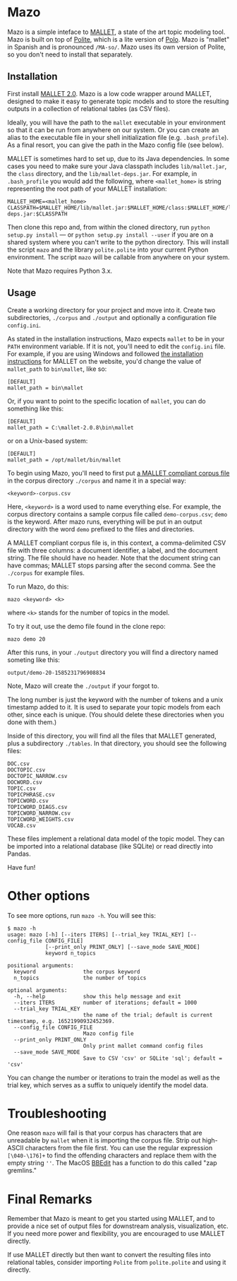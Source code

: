 # Mazo

Mazo is a simple inteface to [MALLET](http://mallet.cs.umass.edu/index.php), a state of the art topic modeling tool. Mazo is built on top of [Polite](https://github.com/ontoligent/polite), which is a lite version of [Polo](https://github.com/ontoligent-design/polo2). Mazo is "mallet" in Spanish and is pronounced `/MA-so/`. Mazo uses its own version of Polite, so you don't need to install that separately.

## Installation

First install [MALLET 2.0](https://mimno.github.io/Mallet/). Mazo is a low code wrapper around MALLET, designed to make it easy to generate topic models and to store the resulting outputs in a collection of relational tables (as CSV files). 

Ideally, you will have the path to the `mallet` executable in your environment so that it can be run from anywhere on our system. Or you can create an alias to the executable file in your shell initialization file (e.g. `.bash_profile`). As a final resort, you can give the path in the Mazo config file (see below).

MALLET is sometimes hard to set up, due to its Java dependencies. In some cases you need to make sure your Java classpath includes `lib/mallet.jar`, the `class` directory, and the `lib/mallet-deps.jar`. For example, in `.bash_profile` you would add the following, where `<mallet_home>` is string representing the root path of your MALLET installation:

```
MALLET_HOME=<mallet_home>
CLASSPATH=$MALLET_HOME/lib/mallet.jar:$MALLET_HOME/class:$MALLET_HOME/lib/mallet-deps.jar:$CLASSPATH
```

Then clone this repo and, from within the cloned directory, run `python setup.py install` &mdash; or `python setup.py install --user` if you are on a shared system where you can't write to the python directory. This will install the script `mazo` and the library `polite.polite` into your current Python environment. The script `mazo` will be callable from anywhere on your system.

Note that Mazo requires Python 3.x.

## Usage

Create a working directory for your project and move into it. Create two subdirectories, `./corpus` and `./output` and optionally a configuration file `config.ini`. 

As stated in the installation instructions, Mazo expects `mallet` to be in your `PATH` environment variable. If it is not, you'll need to edit the `config.ini` file. For example, if you are using Windows and followed [the installation instructions](http://mallet.cs.umass.edu/download.php) for MALLET on the website, you'd change the value of `mallet_path` to `bin\mallet`, like so:

```
[DEFAULT]
mallet_path = bin\mallet
``` 

Or, if you want to point to the specific location of `mallet`, you can do something like this:

```
[DEFAULT]
mallet_path = C:\mallet-2.0.8\bin\mallet
```

or on a Unix-based system:

```
[DEFAULT]
mallet_path = /opt/mallet/bin/mallet
```

To begin using Mazo, you'll need to first put [a MALLET compliant corpus file](http://mallet.cs.umass.edu/import.php) in the corpus directory `./corpus` and name it in a special way:

```
<keyword>-corpus.csv
```

Here, `<keyword>` is a word used to name everything else. For example, the corpus directory contains a sample corpus file called `demo-corpus.csv`; `demo` is the keyword. After mazo runs, everything will be put in an output directory with the word `demo` prefixed to the files and directories.

A MALLET compliant corpus file is, in this context, a comma-delimited CSV file with three columns: a document identifier, a label, and the document string. The file should have no header. Note that the document string can have commas; MALLET stops parsing after the second comma. See the `./corpus` for example files.

To run Mazo, do this:

```
mazo <keyword> <k>
```

where `<k>` stands for the number of topics in the model.

To try it out, use the demo file found in the clone repo:

```
mazo demo 20
```

After this runs, in your `./output` directory you will find a directory named someting like this:

```buildoutcfg
output/demo-20-1585231796908834
```
Note, Mazo will create the `./output` if your forgot to.

The long number is just the keyword with the number of tokens and a unix timestamp added to it. It is used to separate your topic models from each other, since each is unique. (You should delete these directories when you done with them.)

Inside of this directory, you will find all the files that MALLET generated, plus a subdirectory `./tables`. In that directory, you should see the following files:

```buildoutcfg
DOC.csv
DOCTOPIC.csv
DOCTOPIC_NARROW.csv
DOCWORD.csv
TOPIC.csv
TOPICPHRASE.csv
TOPICWORD.csv
TOPICWORD_DIAGS.csv
TOPICWORD_NARROW.csv
TOPICWORD_WEIGHTS.csv
VOCAB.csv
```

These files implement a relational data model of the topic model. They can be imported into a relational database (like SQLite) or read directly into Pandas. 

Have fun!

# Other options

To see more options, run `mazo -h`. You will see this:

```
$ mazo -h
usage: mazo [-h] [--iters ITERS] [--trial_key TRIAL_KEY] [--config_file CONFIG_FILE]
            [--print_only PRINT_ONLY] [--save_mode SAVE_MODE]
            keyword n_topics

positional arguments:
  keyword               the corpus keyword
  n_topics              the number of topics

optional arguments:
  -h, --help            show this help message and exit
  --iters ITERS         number of iterations; default = 1000
  --trial_key TRIAL_KEY
                        the name of the trial; default is current timestamp, e.g. 16521990932452369.
  --config_file CONFIG_FILE
                        Mazo config file
  --print_only PRINT_ONLY
                        Only print mallet command config files
  --save_mode SAVE_MODE
                        Save to CSV 'csv' or SQLite 'sql'; default = 'csv'
```

You can change the number or iterations to train the model as well as the trial key, which serves as a suffix to uniquely identify the model data.  

# Troubleshooting

One reason `mazo` will fail is that your corpus has characters that are unreadable by `mallet` when it is importing the corpus file. Strip out high-ASCII characters from the file first. You can use the regular expression `[\040-\176]+` to find the offending characters and replace them with the empty string `''`. The MacOS [BBEdit](https://www.barebones.com/products/bbedit/) has a function to do this called "zap gremlins."

# Final Remarks

Remember that Mazo is meant to get you started using MALLET, and to provide a nice set of output files for downstream analysis, visualization, etc. If you need more power and flexibility, you are encouraged to use MALLET directly. 

If  use MALLET directly but then want to convert the resulting files into relational tables, consider importing `Polite` from `polite.polite` and using it directly.